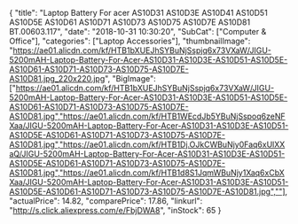 {
	"title": "Laptop Battery For acer AS10D31 AS10D3E AS10D41 AS10D51 AS10D5E AS10D61 AS10D71 AS10D73 AS10D75 AS10D7E AS10D81 BT.00603.117",
	"date": "2018-10-31 10:30:20",
	"SubCat": ["Computer & Office"],
	"categories": ["Laptop Accessories"],
	"thumbnailImage": "https://ae01.alicdn.com/kf/HTB1bXUEJhSYBuNjSspjq6x73VXaW/JIGU-5200mAH-Laptop-Battery-For-Acer-AS10D31-AS10D3E-AS10D51-AS10D5E-AS10D61-AS10D71-AS10D73-AS10D75-AS10D7E-AS10D81.jpg_220x220.jpg",
	"BigImage": ["https://ae01.alicdn.com/kf/HTB1bXUEJhSYBuNjSspjq6x73VXaW/JIGU-5200mAH-Laptop-Battery-For-Acer-AS10D31-AS10D3E-AS10D51-AS10D5E-AS10D61-AS10D71-AS10D73-AS10D75-AS10D7E-AS10D81.jpg","https://ae01.alicdn.com/kf/HTB1WEcdJb5YBuNjSspoq6zeNFXaa/JIGU-5200mAH-Laptop-Battery-For-Acer-AS10D31-AS10D3E-AS10D51-AS10D5E-AS10D61-AS10D71-AS10D73-AS10D75-AS10D7E-AS10D81.jpg","https://ae01.alicdn.com/kf/HTB1Dj.OJkCWBuNjy0Faq6xUlXXaQ/JIGU-5200mAH-Laptop-Battery-For-Acer-AS10D31-AS10D3E-AS10D51-AS10D5E-AS10D61-AS10D71-AS10D73-AS10D75-AS10D7E-AS10D81.jpg","https://ae01.alicdn.com/kf/HTB1d8S1JqmWBuNjy1Xaq6xCbXXaa/JIGU-5200mAH-Laptop-Battery-For-Acer-AS10D31-AS10D3E-AS10D51-AS10D5E-AS10D61-AS10D71-AS10D73-AS10D75-AS10D7E-AS10D81.jpg",""],
	"actualPrice": 14.82,
	"comparePrice": 17.86,
	"linkurl": "http://s.click.aliexpress.com/e/FbjDWA8",
	"inStock": 65
}
